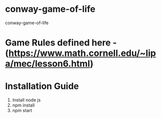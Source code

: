 # conway-game-of-life
conway-game-of-life


# Game Rules defined here - (https://www.math.cornell.edu/~lipa/mec/lesson6.html)

# Installation Guide
  1. Install node js
  2. npm install
  3. npm start 
